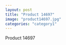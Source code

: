 ```yaml
---
layout: post
title: "Product 14697"
image: "product14697.jpg"
categories: "category1"
---
```

Product 14697
